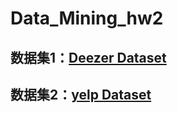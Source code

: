 # Data_Mining_hw2

## 数据集1：[Deezer Dataset](https://snap.stanford.edu/data/gemsec-Deezer.html)
## 数据集2：[yelp Dataset](https://www.yelp.com/dataset/download)